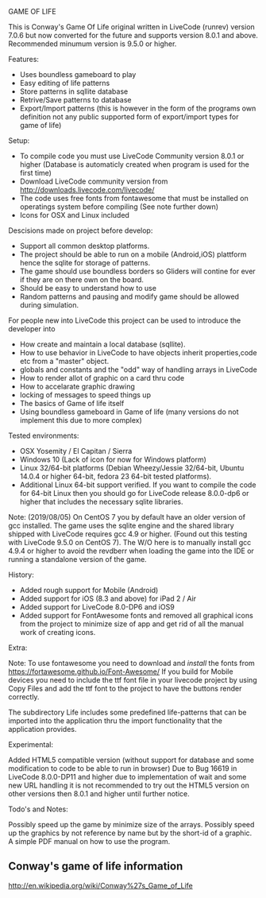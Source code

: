 GAME OF LIFE

This is Conway's Game Of Life original written in LiveCode (runrev) version  7.0.6 but now converted for the 
future and supports version  8.0.1 and above. Recommended minumum version is 9.5.0 or higher.

Features:

- Uses boundless gameboard to play
- Easy editing of life patterns
- Store patterns in sqllite database
- Retrive/Save patterns to database
- Export/Import patterns (this is however in the form of the programs own definition not any public supported form of export/import types for game of life)


Setup:

- To compile code you must use LiveCode Community version 8.0.1 or higher (Database is automaticly created when program is used for the first time)
- Download LiveCode community version from
  http://downloads.livecode.com/livecode/
- The code uses free fonts from fontawesome that must be installed on operatings system before compiling (See note further down)
- Icons for OSX and Linux included

Descisions made on project before develop:

- Support all common desktop platforms.
- The project should be able to run on a mobile (Android,iOS) plattform hence the
  sqlite for storage of patterns.
- The game should use boundless borders so Gliders will contine for ever if
  they are on there own on the board.
- Should be easy to understand how to use
- Random patterns and pausing and modify game should be allowed during
  simulation.

For people new into LiveCode this project can be used to introduce the developer into

- How create and maintain a local database (sqllite). 
- How to use behavior in LiveCode to have objects inherit properties,code etc
  from a "master" object.
- globals and constants and the "odd" way of handling arrays in LiveCode
- How to render allot of graphic on a card thru code
- How to accelarate graphic drawing
- locking of messages to speed things up
- The basics of Game of life itself
- Using boundless gameboard in Game of life (many versions do not implement
  this due to more complex)

Tested environments:

- OSX Yosemity / El Capitan / Sierra
- Windows 10 (Lack of icon for now for Windows platform)
- Linux 32/64-bit platforms (Debian Wheezy/Jessie 32/64-bit, Ubuntu 14.0.4 or higher 64-bit, fedora 23 64-bit tested platforms).
- Additional Linux 64-bit support verified. If you want to compile the code for 64-bit Linux
  then you should go for LiveCode release 8.0.0-dp6 or higher that includes
  the necessary sqlite libraries.
  
Note: (2019/08/05) On CentOS 7 you by default have an older version of gcc installed. The game uses the sqlite engine and the shared library shipped with LiveCode requires gcc 4.9 or higher. (Found out this testing with LiveCode 9.5.0 on CentOS 7). 
The W/O here is to manually install gcc 4.9.4 or higher to avoid the revdberr when loading the game into the IDE or running a standalone version of the game.

History:

- Added rough support for Mobile (Android) 
- Added support for iOS (8.3 and above) for iPad 2 / Air
- Added support for LiveCode 8.0-DP6 and iOS9
- Added support for FontAwesome fonts and removed all graphical icons from the
  project to minimize size of app and get rid of all the manual work of creating icons.
 

Extra:

Note: To use fontawesome you need to download and *install* the fonts from https://fortawesome.github.io/Font-Awesome/
      If you build for Mobile devices you need to include the ttf font file in your livecode project by
      using Copy Files and add the ttf font to the project to have the buttons render correctly.
      
The subdirectory Life includes some predefined life-patterns that can be imported into the application thru the import functionality that the application provides.
 
Experimental:

Added HTML5 compatible version (without support for database and some modification to code to be able to run in browser)
Due to Bug 16619 in LiveCode 8.0.0-DP11 and higher due to implementation of wait and some new URL handling it is not
recommended to try out the HTML5 version on other versions then 8.0.1 and higher until further notice.

Todo's and Notes:

Possibly speed up the game by minimize size of the arrays.
Possibly speed up the graphics by not reference by name but by the short-id of a graphic.
A simple PDF manual on how to use the program.

Conway's game of life information
---------------------------------
http://en.wikipedia.org/wiki/Conway%27s_Game_of_Life
